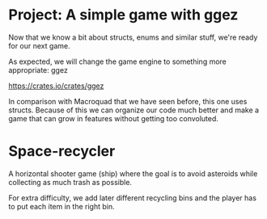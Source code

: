 # Project: A simple game with ggez

Now that we know a bit about structs, enums and similar stuff, we're ready for
our next game.

As expected, we will change the game engine to something more appropriate: ggez

<https://crates.io/crates/ggez>

In comparison with Macroquad that we have seen before, this one uses structs. 
Because of this we can organize our code much better and make a game that can 
grow in features without getting too convoluted.

# Space-recycler

A horizontal shooter game (ship) where the goal is to avoid asteroids while
collecting as much trash as possible.

For extra difficulty, we add later different recycling bins and the player
has to put each item in the right bin.
